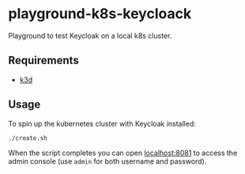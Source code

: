 # playground-k8s-keycloack

Playground to test Keycloak on a local k8s cluster.

## Requirements

* [k3d](https://k3d.io/)

## Usage

To spin up the kubernetes cluster with Keycloak installed:

```sh
./create.sh
```

When the script completes you can open [localhost:8081](http://localhost:8081)
to access the admin console (use `admin` for both username and password).
